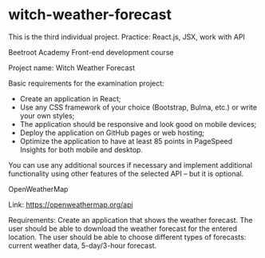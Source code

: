 # witch-weather-forecast

This is the third individual project. Practice: React.js, JSX, work with API

Beetroot Academy Front-end development course

Project name: Witch Weather Forecast

Basic requirements for the examination project:

  -  Create an application in React;
  -  Use any CSS framework of your choice (Bootstrap, Bulma, etc.) or write your own styles;
  -  The application should be responsive and look good on mobile devices;
  -  Deploy the application on GitHub pages or web hosting;
  -  Optimize the application to have at least 85 points in PageSpeed Insights for both mobile and desktop.

You can use any additional sources if necessary and implement additional functionality using other features of the selected API – but it is optional.

OpenWeatherMap

Link: https://openweathermap.org/api

Requirements: Create an application that shows the weather forecast. The user should be able to download the weather forecast for the entered location. The user should be able to choose different types of forecasts: current weather data, 5-day/3-hour forecast.
